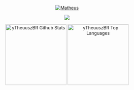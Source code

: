 <p align="center">
    <a href="https://github.com/yTheuuszBR">
        <img src="https://user-images.githubusercontent.com/20955511/199138068-0a7b7b75-a024-4f00-803f-30a19c5d1b2d.png" alt="Matheus" />
    </a>
  </p>

<p align="center">
    <img src="https://readme-typing-svg.demolab.com?font=Fira+Code&pause=1000&center=true&vCenter=true&repeat=true&width=440&height=45&lines=Full-Stack+Web+Developer" /></a>
  </p>

<div align="center">
    <img alt="yTheuuszBR Github Stats" src="https://denvercoder1-github-readme-stats.vercel.app/api/?username=yTheuuszBR&show_icons=true&include_all_commits=true&count_private=true&theme=react&hide_border=true&bg_color=&title_color=36BCF7FF&icon_color=F8D866" height="192px"/></a>
    <img alt="yTheuuszBR Top Languages" src="https://denvercoder1-github-readme-stats.vercel.app/api/top-langs/?username=yTheuuszBR&langs_count=8&layout=compact&theme=react&hide_border=true&bg_color=1F222E&title_color=36BCF7FF&icon_color=F8D866&hide=Jupyter%20Notebook,Roff" height="192px"/></a>
</div>
